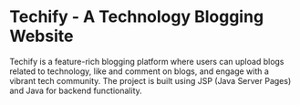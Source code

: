 # Techify - A Technology Blogging Website

Techify is a feature-rich blogging platform where users can upload blogs related to technology, like and comment on blogs, and engage with a vibrant tech community. The project is built using JSP (Java Server Pages) and Java for backend functionality.
